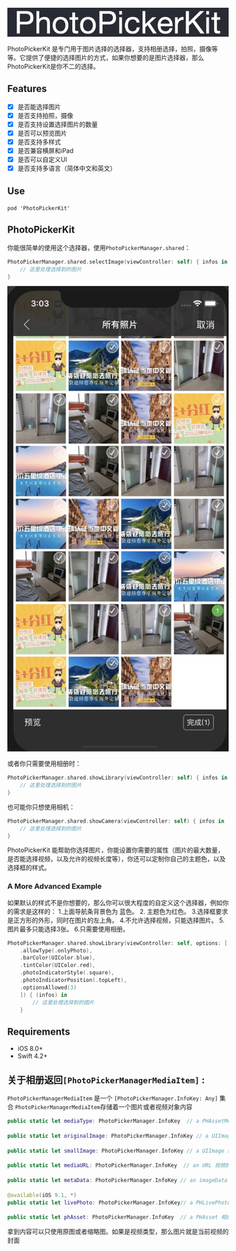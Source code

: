 <p align="center">
<img src="https://github.com/121372288/PhotoPicker/blob/master/images/logo.jpg" alt="PhotoPickerKit" title="PhotoPickerKit" width="557"/>
</p>

PhotoPickerKit 是专门用于图片选择的选择器，支持相册选择，拍照，摄像等等。它提供了便捷的选择图片的方式，如果你想要的是图片选择器，那么PhotoPickerKit是你不二的选择。

## Features
- [x] 是否能选择图片
- [x] 是否支持拍照，摄像
- [x] 是否支持设置选择图片的数量
- [x] 是否可以预览图片
- [x] 是否支持多样式
- [x] 是否兼容横屏和iPad
- [x] 是否可以自定义UI
- [x] 是否支持多语言（简体中文和英文）

## Use

`pod 'PhotoPickerKit'`

## PhotoPickerKit
你能很简单的使用这个选择器，使用`PhotoPickerManager.shared`：
```swift
PhotoPickerManager.shared.selectImage(viewController: self) { infos in
    // 这里处理选择到的图片
}
```
<p align="center">
<img src="https://github.com/121372288/PhotoPicker/blob/master/images/PhotoPicker-1.jpg" alt="PhotoPickerKit" title="PhotoPickerKit" width="557"/>
</p>

或者你只需要使用相册时：
```swift
PhotoPickerManager.shared.showLibrary(viewController: self) { infos in
    // 这里处理选择到的图片
}
```
也可能你只想使用相机：
```swift
PhotoPickerManager.shared.showCamera(viewController: self) { infos in
    // 这里处理选择到的图片
}
```
PhotoPickerKit 能帮助你选择图片，你能设置你需要的属性（图片的最大数量，是否能选择视频，以及允许的视频长度等），你还可以定制你自己的主题色，以及选择框的样式。

### A More Advanced Example

如果默认的样式不是你想要的，那么你可以很大程度的自定义这个选择器，例如你的需求是这样的：
1.上面导航条背景色为 蓝色。
2. 主题色为红色。
3.选择框要求是正方形的外形，同时在图片的左上角。
4.不允许选择视频，只能选择图片。
5.图片最多只能选择3张。
6.只需要使用相册。

```swift
PhotoPickerManager.shared.showLibrary(viewController: self, options: [
    .allowType(.onlyPhoto),
    .barColor(UIColor.blue),
    .tintColor(UIColor.red),
    .photoIndicatorStyle(.square),
    .photoIndicatorPosition(.topLeft),
    .optionsAllowed(3)
    ]) { (infos) in
        // 这里处理选择到的图片
    }
```
## Requirements
- iOS 8.0+
- Swift 4.2+

## 关于相册返回`[PhotoPickerManagerMediaItem]` :

`PhotoPickerManagerMediaItem` 是一个 `[PhotoPickerManager.InfoKey: Any]` 集合
`PhotoPickerManagerMediaItem`存储着一个图片或者视频对象内容
```swift
public static let mediaType: PhotoPickerManager.InfoKey  // a PHAssetMediaType 当前对象类型

public static let originalImage: PhotoPickerManager.InfoKey // a UIImage 原图

public static let smallImage: PhotoPickerManager.InfoKey // a UIImage 缩略图

public static let mediaURL: PhotoPickerManager.InfoKey  // an URL 视频的URL

public static let metaData: PhotoPickerManager.InfoKey // an imageData 图片的Data

@available(iOS 9.1, *)
public static let livePhoto: PhotoPickerManager.InfoKey// a PHLivePhoto livePhoto才有

public static let phAsset: PhotoPickerManager.InfoKey  // a PHAsset 相册选择的时候会有asset
```
拿到内容可以只使用原图或者缩略图。如果是视频类型，那么图片就是当前视频的封面

